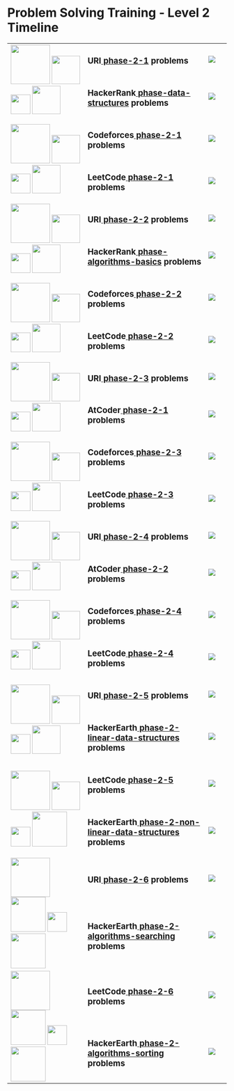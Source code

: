 # Problem Solving Training - Level 2 Timeline

<table>
    <tbody>
        <tr>
<td rowspan=2 align="left" width="35%">
        <img src="https://github.com/cs-MohamedAyman/cs-MohamedAyman/blob/main/100-days/day.jpg" width="90px"></img>
        <img src="https://github.com/cs-MohamedAyman/cs-MohamedAyman/blob/main/100-days/01.jpg" width="65px"></img>
        <img src="https://github.com/cs-MohamedAyman/cs-MohamedAyman/blob/main/100-days/to.jpg" width="45px"></img>
        <img src="https://github.com/cs-MohamedAyman/cs-MohamedAyman/blob/main/100-days/10.jpg" width="65px"></img>
</td>
<td align="left" width="55%"><h3>URI<a href="https://github.com/cs-MohamedAyman/Problem-Solving-Training/tree/master/level-2/uri-phase-2-1"> phase-2-1</a> problems</h3></td>
<td width="10%"><img src="https://github.com/cs-MohamedAyman/Problem-Solving-Training/blob/master/online-judges-logos/uri.jpg"></img></td>
        </tr>
        <tr>
<td align="left" width="55%"><h3>HackerRank<a href="https://github.com/cs-MohamedAyman/Problem-Solving-Training/tree/master/level-2/hackerrank-phase-2-data-structures"> phase-data-structures</a> problems</h3></td>
<td width="10%"><img src="https://github.com/cs-MohamedAyman/Problem-Solving-Training/blob/master/online-judges-logos/hackerrank.jpg"></img></td>
        </tr>
        <tr>
<td rowspan=2 align="left" width="35%">
        <img src="https://github.com/cs-MohamedAyman/cs-MohamedAyman/blob/main/100-days/day.jpg" width="90px"></img>
        <img src="https://github.com/cs-MohamedAyman/cs-MohamedAyman/blob/main/100-days/11.jpg" width="65px"></img>
        <img src="https://github.com/cs-MohamedAyman/cs-MohamedAyman/blob/main/100-days/to.jpg" width="45px"></img>
        <img src="https://github.com/cs-MohamedAyman/cs-MohamedAyman/blob/main/100-days/20.jpg" width="65px"></img>
</td>
<td align="left" width="55%"><h3>Codeforces<a href="https://github.com/cs-MohamedAyman/Problem-Solving-Training/tree/master/level-2/codeforces-phase-2-1"> phase-2-1</a> problems</h3></td>
<td width="10%"><img src="https://github.com/cs-MohamedAyman/Problem-Solving-Training/blob/master/online-judges-logos/codeforces.jpg"></img></td>
        </tr>
        <tr>
<td align="left" width="55%"><h3>LeetCode<a href="https://github.com/cs-MohamedAyman/Problem-Solving-Training/tree/master/level-2/leetcode-phase-2-1"> phase-2-1</a> problems</h3></td>
<td width="10%"><img src="https://github.com/cs-MohamedAyman/Problem-Solving-Training/blob/master/online-judges-logos/leetcode.jpg"></img></td>
        </tr>
        <tr>
<td rowspan=2 align="left" width="35%">
        <img src="https://github.com/cs-MohamedAyman/cs-MohamedAyman/blob/main/100-days/day.jpg" width="90px"></img>
        <img src="https://github.com/cs-MohamedAyman/cs-MohamedAyman/blob/main/100-days/21.jpg" width="65px"></img>
        <img src="https://github.com/cs-MohamedAyman/cs-MohamedAyman/blob/main/100-days/to.jpg" width="45px"></img>
        <img src="https://github.com/cs-MohamedAyman/cs-MohamedAyman/blob/main/100-days/30.jpg" width="65px"></img>
</td>
<td align="left" width="55%"><h3>URI<a href="https://github.com/cs-MohamedAyman/Problem-Solving-Training/tree/master/level-2/uri-phase-2-2"> phase-2-2</a> problems</h3></td>
<td width="10%"><img src="https://github.com/cs-MohamedAyman/Problem-Solving-Training/blob/master/online-judges-logos/uri.jpg"></img></td>
        </tr>
        <tr>
<td align="left" width="55%"><h3>HackerRank<a href="https://github.com/cs-MohamedAyman/Problem-Solving-Training/tree/master/level-2/hackerrank-phase-2-algorithms-basics"> phase-algorithms-basics</a> problems</h3></td>
<td width="10%"><img src="https://github.com/cs-MohamedAyman/Problem-Solving-Training/blob/master/online-judges-logos/hackerrank.jpg"></img></td>
        </tr>
        <tr>
<td rowspan=2 align="left" width="35%">
        <img src="https://github.com/cs-MohamedAyman/cs-MohamedAyman/blob/main/100-days/day.jpg" width="90px"></img>
        <img src="https://github.com/cs-MohamedAyman/cs-MohamedAyman/blob/main/100-days/31.jpg" width="65px"></img>
        <img src="https://github.com/cs-MohamedAyman/cs-MohamedAyman/blob/main/100-days/to.jpg" width="45px"></img>
        <img src="https://github.com/cs-MohamedAyman/cs-MohamedAyman/blob/main/100-days/40.jpg" width="65px"></img>
</td>
<td align="left" width="55%"><h3>Codeforces<a href="https://github.com/cs-MohamedAyman/Problem-Solving-Training/tree/master/level-2/codeforces-phase-2-2"> phase-2-2</a> problems</h3></td>
<td width="10%"><img src="https://github.com/cs-MohamedAyman/Problem-Solving-Training/blob/master/online-judges-logos/codeforces.jpg"></img></td>
        </tr>
        <tr>
<td align="left" width="55%"><h3>LeetCode<a href="https://github.com/cs-MohamedAyman/Problem-Solving-Training/tree/master/level-2/leetcode-phase-2-2"> phase-2-2</a> problems</h3></td>
<td width="10%"><img src="https://github.com/cs-MohamedAyman/Problem-Solving-Training/blob/master/online-judges-logos/leetcode.jpg"></img></td>
        </tr>
        <tr>
<td rowspan=2 align="left" width="35%">
        <img src="https://github.com/cs-MohamedAyman/cs-MohamedAyman/blob/main/100-days/day.jpg" width="90px"></img>
        <img src="https://github.com/cs-MohamedAyman/cs-MohamedAyman/blob/main/100-days/41.jpg" width="65px"></img>
        <img src="https://github.com/cs-MohamedAyman/cs-MohamedAyman/blob/main/100-days/to.jpg" width="45px"></img>
        <img src="https://github.com/cs-MohamedAyman/cs-MohamedAyman/blob/main/100-days/50.jpg" width="65px"></img>
</td>
<td align="left" width="55%"><h3>URI<a href="https://github.com/cs-MohamedAyman/Problem-Solving-Training/tree/master/level-2/uri-phase-2-3"> phase-2-3</a> problems</h3></td>
<td width="10%"><img src="https://github.com/cs-MohamedAyman/Problem-Solving-Training/blob/master/online-judges-logos/uri.jpg"></img></td>
        </tr>
        <tr>
<td align="left" width="55%"><h3>AtCoder<a href="https://github.com/cs-MohamedAyman/Problem-Solving-Training/tree/master/level-2/atcoder-phase-2-1"> phase-2-1</a> problems</h3></td>
<td width="10%"><img src="https://github.com/cs-MohamedAyman/Problem-Solving-Training/blob/master/online-judges-logos/atcoder.jpg"></img></td>
        </tr>
        <tr>
<td rowspan=2 align="left" width="35%">
        <img src="https://github.com/cs-MohamedAyman/cs-MohamedAyman/blob/main/100-days/day.jpg" width="90px"></img>
        <img src="https://github.com/cs-MohamedAyman/cs-MohamedAyman/blob/main/100-days/51.jpg" width="65px"></img>
        <img src="https://github.com/cs-MohamedAyman/cs-MohamedAyman/blob/main/100-days/to.jpg" width="45px"></img>
        <img src="https://github.com/cs-MohamedAyman/cs-MohamedAyman/blob/main/100-days/60.jpg" width="65px"></img>
</td>
<td align="left" width="55%"><h3>Codeforces<a href="https://github.com/cs-MohamedAyman/Problem-Solving-Training/tree/master/level-2/codeforces-phase-2-3"> phase-2-3</a> problems</h3></td>
<td width="10%"><img src="https://github.com/cs-MohamedAyman/Problem-Solving-Training/blob/master/online-judges-logos/codeforces.jpg"></img></td>
        </tr>
        <tr>
<td align="left" width="55%"><h3>LeetCode<a href="https://github.com/cs-MohamedAyman/Problem-Solving-Training/tree/master/level-2/leetcode-phase-2-3"> phase-2-3</a> problems</h3></td>
<td width="10%"><img src="https://github.com/cs-MohamedAyman/Problem-Solving-Training/blob/master/online-judges-logos/leetcode.jpg"></img></td>
        </tr>
        <tr>
<td rowspan=2 align="left" width="35%">
        <img src="https://github.com/cs-MohamedAyman/cs-MohamedAyman/blob/main/100-days/day.jpg" width="90px"></img>
        <img src="https://github.com/cs-MohamedAyman/cs-MohamedAyman/blob/main/100-days/61.jpg" width="65px"></img>
        <img src="https://github.com/cs-MohamedAyman/cs-MohamedAyman/blob/main/100-days/to.jpg" width="45px"></img>
        <img src="https://github.com/cs-MohamedAyman/cs-MohamedAyman/blob/main/100-days/70.jpg" width="65px"></img>
</td>
<td align="left" width="55%"><h3>URI<a href="https://github.com/cs-MohamedAyman/Problem-Solving-Training/tree/master/level-2/uri-phase-2-4"> phase-2-4</a> problems</h3></td>
<td width="10%"><img src="https://github.com/cs-MohamedAyman/Problem-Solving-Training/blob/master/online-judges-logos/uri.jpg"></img></td>
        </tr>
        <tr>
<td align="left" width="55%"><h3>AtCoder<a href="https://github.com/cs-MohamedAyman/Problem-Solving-Training/tree/master/level-2/atcoder-phase-2-2"> phase-2-2</a> problems</h3></td>
<td width="10%"><img src="https://github.com/cs-MohamedAyman/Problem-Solving-Training/blob/master/online-judges-logos/atcoder.jpg"></img></td>
        </tr>
        <tr>
<td rowspan=2 align="left" width="35%">
        <img src="https://github.com/cs-MohamedAyman/cs-MohamedAyman/blob/main/100-days/day.jpg" width="90px"></img>
        <img src="https://github.com/cs-MohamedAyman/cs-MohamedAyman/blob/main/100-days/71.jpg" width="65px"></img>
        <img src="https://github.com/cs-MohamedAyman/cs-MohamedAyman/blob/main/100-days/to.jpg" width="45px"></img>
        <img src="https://github.com/cs-MohamedAyman/cs-MohamedAyman/blob/main/100-days/80.jpg" width="65px"></img>
</td>
<td align="left" width="55%"><h3>Codeforces<a href="https://github.com/cs-MohamedAyman/Problem-Solving-Training/tree/master/level-2/codeforces-phase-2-4"> phase-2-4</a> problems</h3></td>
<td width="10%"><img src="https://github.com/cs-MohamedAyman/Problem-Solving-Training/blob/master/online-judges-logos/codeforces.jpg"></img></td>
        </tr>
        <tr>
<td align="left" width="55%"><h3>LeetCode<a href="https://github.com/cs-MohamedAyman/Problem-Solving-Training/tree/master/level-2/leetcode-phase-2-4"> phase-2-4</a> problems</h3></td>
<td width="10%"><img src="https://github.com/cs-MohamedAyman/Problem-Solving-Training/blob/master/online-judges-logos/leetcode.jpg"></img></td>
        </tr>
        <tr>
<td rowspan=2 align="left" width="35%">
        <img src="https://github.com/cs-MohamedAyman/cs-MohamedAyman/blob/main/100-days/day.jpg" width="90px"></img>
        <img src="https://github.com/cs-MohamedAyman/cs-MohamedAyman/blob/main/100-days/81.jpg" width="65px"></img>
        <img src="https://github.com/cs-MohamedAyman/cs-MohamedAyman/blob/main/100-days/to.jpg" width="45px"></img>
        <img src="https://github.com/cs-MohamedAyman/cs-MohamedAyman/blob/main/100-days/90.jpg" width="65px"></img>
</td>
<td align="left" width="55%"><h3>URI<a href="https://github.com/cs-MohamedAyman/Problem-Solving-Training/tree/master/level-2/uri-phase-2-5"> phase-2-5</a> problems</h3></td>
<td width="10%"><img src="https://github.com/cs-MohamedAyman/Problem-Solving-Training/blob/master/online-judges-logos/uri.jpg"></img></td>
        </tr>
        <tr>
<td align="left" width="55%"><h3>HackerEarth<a href="https://github.com/cs-MohamedAyman/Problem-Solving-Training/tree/master/level-2/hackerearth-phase-2-linear-data-structures"> phase-2-linear-data-structures</a> problems</h3></td>
<td width="10%"><img src="https://github.com/cs-MohamedAyman/Problem-Solving-Training/blob/master/online-judges-logos/hackerearth.jpg"></img></td>
        </tr>
        <tr>
<td rowspan=2 align="left" width="35%">
        <img src="https://github.com/cs-MohamedAyman/cs-MohamedAyman/blob/main/100-days/day.jpg" width="90px"></img>
        <img src="https://github.com/cs-MohamedAyman/cs-MohamedAyman/blob/main/100-days/91.jpg" width="65px"></img>
        <img src="https://github.com/cs-MohamedAyman/cs-MohamedAyman/blob/main/100-days/to.jpg" width="45px"></img>
        <img src="https://github.com/cs-MohamedAyman/cs-MohamedAyman/blob/main/100-days/100.jpg" width="80px"></img>
</td>
<td align="left" width="55%"><h3>LeetCode<a href="https://github.com/cs-MohamedAyman/Problem-Solving-Training/tree/master/level-2/leetcode-phase-2-5"> phase-2-5</a> problems</h3></td>
<td width="10%"><img src="https://github.com/cs-MohamedAyman/Problem-Solving-Training/blob/master/online-judges-logos/leetcode.jpg"></img></td>
        </tr>
        <tr>
<td align="left" width="55%"><h3>HackerEarth<a href="https://github.com/cs-MohamedAyman/Problem-Solving-Training/tree/master/level-2/hackerearth-phase-2-non-linear-data-structures"> phase-2-non-linear-data-structures</a> problems</h3></td>
<td width="10%"><img src="https://github.com/cs-MohamedAyman/Problem-Solving-Training/blob/master/online-judges-logos/hackerearth.jpg"></img></td>
        </tr>
        <tr>
<td rowspan=2 align="left" width="35%">
        <img src="https://github.com/cs-MohamedAyman/cs-MohamedAyman/blob/main/100-days/day.jpg" width="90px"></img>
        <img src="https://github.com/cs-MohamedAyman/cs-MohamedAyman/blob/main/100-days/101.jpg" width="80px"></img>
        <img src="https://github.com/cs-MohamedAyman/cs-MohamedAyman/blob/main/100-days/to.jpg" width="45px"></img>
        <img src="https://github.com/cs-MohamedAyman/cs-MohamedAyman/blob/main/100-days/110.jpg" width="80px"></img>
</td>
<td align="left" width="55%"><h3>URI<a href="https://github.com/cs-MohamedAyman/Problem-Solving-Training/tree/master/level-2/uri-phase-2-6"> phase-2-6</a> problems</h3></td>
<td width="10%"><img src="https://github.com/cs-MohamedAyman/Problem-Solving-Training/blob/master/online-judges-logos/uri.jpg"></img></td>
        </tr>
        <tr>
<td align="left" width="55%"><h3>HackerEarth<a href="https://github.com/cs-MohamedAyman/Problem-Solving-Training/tree/master/level-2/hackerearth-phase-2-algorithms-searching"> phase-2-algorithms-searching</a> problems</h3></td>
<td width="10%"><img src="https://github.com/cs-MohamedAyman/Problem-Solving-Training/blob/master/online-judges-logos/hackerearth.jpg"></img></td>
        </tr>
        <tr>
<td rowspan=2 align="left" width="35%">
        <img src="https://github.com/cs-MohamedAyman/cs-MohamedAyman/blob/main/100-days/day.jpg" width="90px"></img>
        <img src="https://github.com/cs-MohamedAyman/cs-MohamedAyman/blob/main/100-days/111.jpg" width="80px"></img>
        <img src="https://github.com/cs-MohamedAyman/cs-MohamedAyman/blob/main/100-days/to.jpg" width="45px"></img>
        <img src="https://github.com/cs-MohamedAyman/cs-MohamedAyman/blob/main/100-days/120.jpg" width="80px"></img>
</td>
<td align="left" width="55%"><h3>LeetCode<a href="https://github.com/cs-MohamedAyman/Problem-Solving-Training/tree/master/level-2/leetcode-phase-2-6"> phase-2-6</a> problems</h3></td>
<td width="10%"><img src="https://github.com/cs-MohamedAyman/Problem-Solving-Training/blob/master/online-judges-logos/leetcode.jpg"></img></td>
        </tr>
        <tr>
<td align="left" width="55%"><h3>HackerEarth<a href="https://github.com/cs-MohamedAyman/Problem-Solving-Training/tree/master/level-2/hackerearth-phase-2-algorithms-sorting"> phase-2-algorithms-sorting</a> problems</h3></td>
<td width="10%"><img src="https://github.com/cs-MohamedAyman/Problem-Solving-Training/blob/master/online-judges-logos/hackerearth.jpg"></img></td>
        </tr>
    </tbody>
</table>
